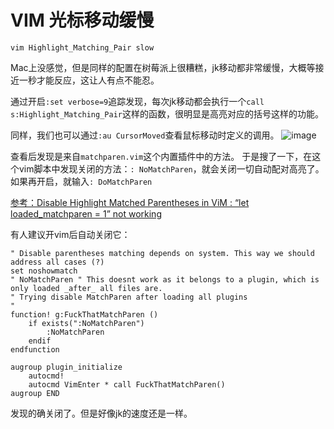 # VIM 光标移动缓慢 
`vim Highlight_Matching_Pair slow`

Mac上没感觉，但是同样的配置在树莓派上很糟糕，jk移动都非常缓慢，大概等接近一秒才能反应，这让人有点不能忍。

通过开启`:set verbose=9`追踪发现，每次jk移动都会执行一个`call s:Highlight_Matching_Pair`这样的函数，很明显是高亮对应的括号这样的功能。

同样，我们也可以通过`:au CursorMoved`查看鼠标移动时定义的调用。
![image](https://user-images.githubusercontent.com/14041622/50409398-4b37a800-082d-11e9-835e-6dcc0143fb45.png)

查看后发现是来自`matchparen.vim`这个内置插件中的方法。
于是搜了一下，在这个vim脚本中发现关闭的方法：`: NoMatchParen`，就会关闭一切自动配对高亮了。如果再开启，就输入`: DoMatchParen`

[参考：Disable Highlight Matched Parentheses in ViM : “let loaded_matchparen = 1” not working](https://stackoverflow.com/questions/34675677/disable-highlight-matched-parentheses-in-vim-let-loaded-matchparen-1-not-w)

有人建议开vim后自动关闭它：
```vim
" Disable parentheses matching depends on system. This way we should address all cases (?)
set noshowmatch
" NoMatchParen " This doesnt work as it belongs to a plugin, which is only loaded _after_ all files are.
" Trying disable MatchParen after loading all plugins
"
function! g:FuckThatMatchParen ()
    if exists(":NoMatchParen")
        :NoMatchParen
    endif
endfunction

augroup plugin_initialize
    autocmd!
    autocmd VimEnter * call FuckThatMatchParen()
augroup END
```

发现的确关闭了。但是好像jk的速度还是一样。
